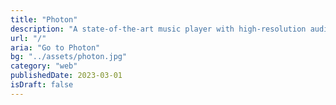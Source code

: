 ```yaml
---
title: "Photon"
description: "A state-of-the-art music player with high-resolution audio and DSP effects"
url: "/"
aria: "Go to Photon"
bg: "../assets/photon.jpg"
category: "web"
publishedDate: 2023-03-01
isDraft: false
---
```

